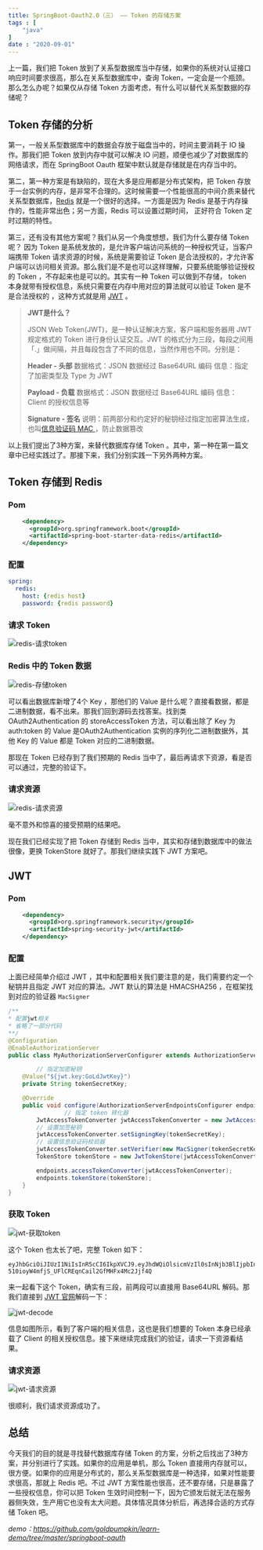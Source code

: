 ```yaml
---
title: SpringBoot-Oauth2.0（三） —— Token 的存储方案
tags : [
    "java"
]
date : "2020-09-01"
---
```


上一篇，我们把 Token 放到了关系型数据库当中存储，如果你的系统对认证接口响应时间要求很高，那么在关系型数据库中，查询 Token，一定会是一个瓶颈。那么怎么办呢？如果仅从存储 Token 方面考虑，有什么可以替代关系型数据的存储呢？
<!--more-->

## Token 存储的分析

第一，一般关系型数据库中的数据会存放于磁盘当中的，时间主要消耗于 IO 操作。那我们把 Token 放到内存中就可以解决 IO 问题，顺便也减少了对数据库的网络请求，而在 SpringBoot Oauth 框架中默认就是存储就是在内存当中的。

第二，第一种方案是有缺陷的，现在大多是应用都是分布式架构，把 Token 存放于一台实例的内存，是非常不合理的。这时候需要一个性能很高的中间介质来替代关系型数据库，[Redis](https://redis.io/topics/introduction) 就是一个很好的选择。一方面是因为 Redis 是基于内存操作的，性能非常出色；另一方面，Redis 可以设置过期时间， 正好符合 Token 定时过期的特性。

第三，还有没有其他方案呢？我们从另一个角度想想，我们为什么要存储 Token 呢？ 因为 Token 是系统发放的，是允许客户端访问系统的一种授权凭证，当客户端携带 Token 请求资源的时候，系统是需要验证 Token 是合法授权的，才允许客户端可以访问相关资源。那么我们是不是也可以这样理解，只要系统能够验证授权的 Token ，不存起来也是可以的。其实有一种 Token 可以做到不存储， token 本身就带有授权信息，系统只需要在内存中用对应的算法就可以验证 Token 是不是合法授权的 ，这种方式就是用 [JWT](https://en.wikipedia.org/wiki/JSON_Web_Token) 。

> **JWT是什么？**
>
> JSON Web Token(JWT)，是一种认证解决方案，客户端和服务器用 JWT 规定格式的 Token 进行身份认证交互。JWT 的格式分为三段，每段之间用「.」做间隔，并且每段包含了不同的信息，当然作用也不同。分别是：
>
> **Header - 头部**
> 	数据格式：JSON 数据经过 Base64URL 编码
> 	信息：指定了加密类型及 Type 为 JWT
>
> **Payload - 负载**
> 	数据格式：JSON 数据经过 Base64URL 编码
> 	信息：Client 的授权信息等
>
> **Signature - 签名**
> 	说明：前两部分和约定好的秘钥经过指定加密算法生成，也叫[信息验证码 MAC ](https://zh.wikipedia.org/wiki/%E8%A8%8A%E6%81%AF%E9%91%91%E5%88%A5%E7%A2%BC)，防止数据篡改	

以上我们提出了3种方案，来替代数据库存储 Token 。其中，第一种在第一篇文章中已经实践过了。那接下来，我们分别实践一下另外两种方案。

## Token 存储到 Redis 

### Pom 

```xml
    <dependency>
      <groupId>org.springframework.boot</groupId>
      <artifactId>spring-boot-starter-data-redis</artifactId>
    </dependency>
```

### 配置

```yaml
spring:
  redis:
    host: {redis host}
    password: {redis password}
```

### 请求 Token

![redis-请求token](https://img.goldpumpkin.life/o/image-20200903180205938.png)

### Redis 中的 Token 数据

![redis-存储token](https://img.goldpumpkin.life/o/image-20200903180425965.png)

可以看出数据库新增了4个 Key ，那他们的 Value 是什么呢？直接看数据，都是二进制数据，看不出来。那我们回到源码去找答案。找到类 OAuth2Authentication 的 storeAccessToken 方法，可以看出除了 Key 为 auth:token 的 Value 是OAuth2Authentication 实例的序列化二进制数据外，其他 Key 的 Value 都是 Token 对应的二进制数据。

那现在 Token 已经存到了我们预期的 Redis 当中了，最后再请求下资源，看是否可以通过，完整的验证下。

### 请求资源

![redis-请求资源](https://img.goldpumpkin.life/o/image-20200903182015962.png)

毫不意外和惊喜的接受预期的结果吧。

现在我们已经实现了把 Token 存储到 Redis 当中，其实和存储到数据库中的做法很像，更换 TokenStore 就好了。那我们继续实践下 JWT 方案吧。

## JWT

### Pom

```xml
    <dependency>
      <groupId>org.springframework.security</groupId>
      <artifactId>spring-security-jwt</artifactId>
    </dependency>
```

### 配置

上面已经简单介绍过 JWT ，其中和配置相关我们要注意的是，我们需要约定一个秘钥并且指定 JWT 对应的算法。JWT 默认的算法是 HMACSHA256 ，在框架找到对应的验证器 `MacSigner` 

```java
/**
* 配置jwt相关
* 省略了一部分代码
**/
@Configuration
@EnableAuthorizationServer
public class MyAuthorizationServerConfigurer extends AuthorizationServerConfigurerAdapter {

		// 指定加密秘钥
    @Value("${jwt.key:GoLdJwtKey}")
    private String tokenSecretKey;

    @Override
    public void configure(AuthorizationServerEndpointsConfigurer endpoints) throws Exception {
				// 指定 token 转化器
        JwtAccessTokenConverter jwtAccessTokenConverter = new JwtAccessTokenConverter();
      	// 设置加签秘钥
        jwtAccessTokenConverter.setSigningKey(tokenSecretKey);
      	// 设置信息验证码校验器
        jwtAccessTokenConverter.setVerifier(new MacSigner(tokenSecretKey));
        TokenStore tokenStore = new JwtTokenStore(jwtAccessTokenConverter);

        endpoints.accessTokenConverter(jwtAccessTokenConverter);
        endpoints.tokenStore(tokenStore);
    }
}
```

### 获取 Token 

![jwt-获取token](https://img.goldpumpkin.life/o/image-20200904114623764.png)

这个 Token 也太长了吧，完整 Token 如下：

```
eyJhbGciOiJIUzI1NiIsInR5cCI6IkpXVCJ9.eyJhdWQiOlsicmVzIl0sInNjb3BlIjpbIndyaXRlIl0sImV4cCI6MTU5OTIzNDM1OSwianRpIjoiYjQ2NmVkNDEtNWI1Ni00NDc2LWE4ZjctYjEwYjQ0MTFhNTViIiwiY2xpZW50X2lkIjoiZ29sZCJ9.P-510ioyW4mfjS_UFlCREqnCail2GfMHFx4Mc2Jjf4Q
```

来一起看下这个 Token，确实有三段，前两段可以直接用 Base64URL 解码。那我们直接到 [JWT 官网](https://jwt.io/)解码一下：

![jwt-decode](https://img.goldpumpkin.life/o/image-20200904115142148.png)

信息如图所示，看到了客户端的相关信息，这也是我们想要的 Token 本身已经承载了 Client 的相关授权信息。接下来继续完成我们的验证，请求一下资源看结果。

### 请求资源

![jwt-请求资源](https://img.goldpumpkin.life/o/image-20200904115634873.png)

很顺利，我们请求资源成功了。

## 总结

今天我们的目的就是寻找替代数据库存储 Token 的方案，分析之后找出了3种方案，并分别进行了实践。如果你的应用是单机，那么 Token 直接用内存就可以，很方便。如果你的应用是分布式的，那么关系型数据库是一种选择，如果对性能要求很高，那就上 Redis 吧。不过 JWT 方案性能也很高，还不要存储，只是暴露了一些授权信息，你可以把 Token 生效时间控制一下，因为它颁发后就无法在服务器侧失效，生产用它也没有太大问题。具体情况具体分析后，再选择合适的方式存储 Token 吧。

*demo：https://github.com/goldpumpkin/learn-demo/tree/master/springboot-oauth* 